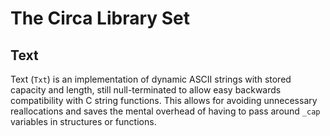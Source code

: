 # The Circa Library Set

## Text

Text (`Txt`) is an implementation of dynamic ASCII strings with stored capacity
and length, still null-terminated to allow easy backwards compatibility with C
string functions. This allows for avoiding unnecessary reallocations and saves
the mental overhead of having to pass around `_cap` variables in structures
or functions.
